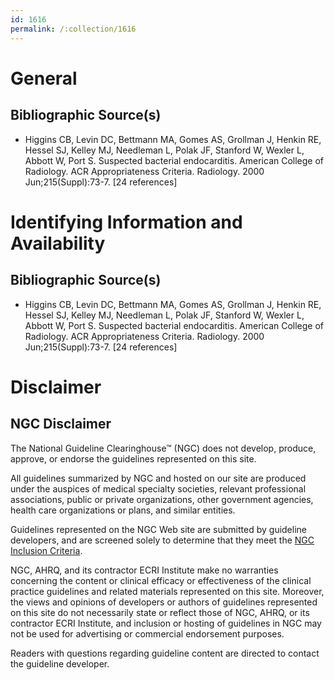 ```yaml
---
id: 1616
permalink: /:collection/1616
---
```


# General

## Bibliographic Source(s)

- Higgins CB, Levin DC, Bettmann MA, Gomes AS, Grollman J, Henkin RE, Hessel SJ, Kelley MJ, Needleman L, Polak JF, Stanford W, Wexler L, Abbott W, Port S. Suspected bacterial endocarditis. American College of Radiology. ACR Appropriateness Criteria. Radiology. 2000 Jun;215(Suppl):73-7. [24 references]

# Identifying Information and Availability

## Bibliographic Source(s)

- Higgins CB, Levin DC, Bettmann MA, Gomes AS, Grollman J, Henkin RE, Hessel SJ, Kelley MJ, Needleman L, Polak JF, Stanford W, Wexler L, Abbott W, Port S. Suspected bacterial endocarditis. American College of Radiology. ACR Appropriateness Criteria. Radiology. 2000 Jun;215(Suppl):73-7. [24 references]

# Disclaimer

## NGC Disclaimer

The National Guideline Clearinghouse™ (NGC) does not develop, produce, approve, or endorse the guidelines represented on this site.

All guidelines summarized by NGC and hosted on our site are produced under the auspices of medical specialty societies, relevant professional associations, public or private organizations, other government agencies, health care organizations or plans, and similar entities.

Guidelines represented on the NGC Web site are submitted by guideline developers, and are screened solely to determine that they meet the [NGC Inclusion Criteria](/help-and-about/summaries/inclusion-criteria).

NGC, AHRQ, and its contractor ECRI Institute make no warranties concerning the content or clinical efficacy or effectiveness of the clinical practice guidelines and related materials represented on this site. Moreover, the views and opinions of developers or authors of guidelines represented on this site do not necessarily state or reflect those of NGC, AHRQ, or its contractor ECRI Institute, and inclusion or hosting of guidelines in NGC may not be used for advertising or commercial endorsement purposes.

Readers with questions regarding guideline content are directed to contact the guideline developer.

